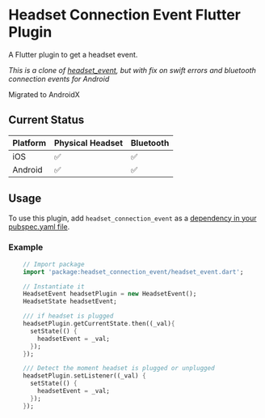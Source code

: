 # Headset Connection Event Flutter Plugin

A Flutter plugin to get a headset event.

*This is a clone of [headset_event](https://github.com/flutter-moum/flutter_headset_event), but with fix on swift errors and bluetooth connection events for Android*

Migrated to AndroidX

## Current Status

| Platform    | Physical Headset | Bluetooth |
| ----------- | ---------------- | --------- |
| iOS         | ✅               | ✅        |
| Android     | ✅               | ✅        |


## Usage
To use this plugin, add `headset_connection_event` as a [dependency in your pubspec.yaml file](https://flutter.io/platform-plugins/).

### Example

``` dart
    // Import package
    import 'package:headset_connection_event/headset_event.dart';

    // Instantiate it
    HeadsetEvent headsetPlugin = new HeadsetEvent();
    HeadsetState headsetEvent;

    /// if headset is plugged
    headsetPlugin.getCurrentState.then((_val){
      setState(() {
        headsetEvent = _val;
      });
    });

    /// Detect the moment headset is plugged or unplugged
    headsetPlugin.setListener((_val) {
      setState(() {
        headsetEvent = _val;
      });
    });
```
